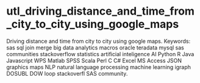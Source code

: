 # utl_driving_distance_and_time_from_city_to_city_using_google_maps
Driving distance and time from city to city using google maps. Keywords: sas sql join merge big data analytics macros oracle teradata mysql sas communities stackoverflow statistics artificial inteligence AI Python R Java Javascript WPS Matlab SPSS Scala Perl C C# Excel MS Access JSON graphics maps NLP natural language processing machine learning igraph DOSUBL DOW loop stackoverfl SAS community.
